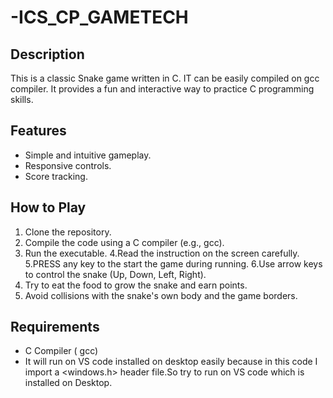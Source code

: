 # -ICS_CP_GAMETECH
## Description

This is a classic Snake game written in C. IT can be easily compiled on gcc compiler.
It provides a fun and interactive way to practice C programming skills.

## Features

- Simple and intuitive gameplay.
- Responsive controls.
- Score tracking.

## How to Play

1. Clone the repository.
2. Compile the code using a C compiler (e.g., gcc).
3. Run the executable.
4.Read the instruction on the screen carefully.
5.PRESS any key to the start the game during running.
6.Use arrow keys to control the snake (Up, Down, Left, Right). 
7. Try to eat the food to grow the snake and earn points.
8. Avoid collisions with the snake's own body and the game borders.
## Requirements

- C Compiler ( gcc)
- It will run on VS code installed on desktop easily because in this code I import a <windows.h>
  header file.So try to run on VS code which is installed on Desktop.
